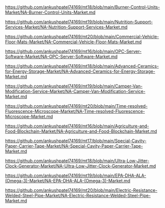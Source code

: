 <p><a href="https://github.com/ankushpatel74169/mt18/blob/main/Burner-Control-Units-Market/NA-Burner-Control-Units-Market.md">https://github.com/ankushpatel74169/mt18/blob/main/Burner-Control-Units-Market/NA-Burner-Control-Units-Market.md</a></p><p><a href="https://github.com/ankushpatel74169/mt19/blob/main/Nutrition-Support-Services-Market/NA-Nutrition-Support-Services-Market.md">https://github.com/ankushpatel74169/mt19/blob/main/Nutrition-Support-Services-Market/NA-Nutrition-Support-Services-Market.md</a></p><p><a href="https://github.com/ankushpatel74169/mt20/blob/main/Commercial-Vehicle-Floor-Mats-Market/NA-Commercial-Vehicle-Floor-Mats-Market.md">https://github.com/ankushpatel74169/mt20/blob/main/Commercial-Vehicle-Floor-Mats-Market/NA-Commercial-Vehicle-Floor-Mats-Market.md</a></p><p><a href="https://github.com/ankushpatel74169/mt16/blob/main/OPC-Server-Software-Market/NA-OPC-Server-Software-Market.md">https://github.com/ankushpatel74169/mt16/blob/main/OPC-Server-Software-Market/NA-OPC-Server-Software-Market.md</a></p><p><a href="https://github.com/ankushpatel74169/mt18/blob/main/Advanced-Ceramics-for-Energy-Storage-Market/NA-Advanced-Ceramics-for-Energy-Storage-Market.md">https://github.com/ankushpatel74169/mt18/blob/main/Advanced-Ceramics-for-Energy-Storage-Market/NA-Advanced-Ceramics-for-Energy-Storage-Market.md</a></p><p><a href="https://github.com/ankushpatel74169/mt19/blob/main/Camper-Van-Modification-Service-Market/NA-Camper-Van-Modification-Service-Market.md">https://github.com/ankushpatel74169/mt19/blob/main/Camper-Van-Modification-Service-Market/NA-Camper-Van-Modification-Service-Market.md</a></p><p><a href="https://github.com/ankushpatel74169/mt20/blob/main/Time-resolved-Fluorescence-Microscope-Market/NA-Time-resolved-Fluorescence-Microscope-Market.md">https://github.com/ankushpatel74169/mt20/blob/main/Time-resolved-Fluorescence-Microscope-Market/NA-Time-resolved-Fluorescence-Microscope-Market.md</a></p><p><a href="https://github.com/ankushpatel74169/mt16/blob/main/Agriculture-and-Food-Blockchain-Market/NA-Agriculture-and-Food-Blockchain-Market.md">https://github.com/ankushpatel74169/mt16/blob/main/Agriculture-and-Food-Blockchain-Market/NA-Agriculture-and-Food-Blockchain-Market.md</a></p><p><a href="https://github.com/ankushpatel74169/mt17/blob/main/Special-Cavity-Paper-Carrier-Tape-Market/NA-Special-Cavity-Paper-Carrier-Tape-Market.md">https://github.com/ankushpatel74169/mt17/blob/main/Special-Cavity-Paper-Carrier-Tape-Market/NA-Special-Cavity-Paper-Carrier-Tape-Market.md</a></p><p><a href="https://github.com/ankushpatel74169/mt18/blob/main/Ultra-Low-Jitter-Clock-Generator-Market/NA-Ultra-Low-Jitter-Clock-Generator-Market.md">https://github.com/ankushpatel74169/mt18/blob/main/Ultra-Low-Jitter-Clock-Generator-Market/NA-Ultra-Low-Jitter-Clock-Generator-Market.md</a></p><p><a href="https://github.com/ankushpatel74169/mt19/blob/main/EPA-DHA-ALA-(Omega-3)-Market/NA-EPA-DHA-ALA-(Omega-3)-Market.md">https://github.com/ankushpatel74169/mt19/blob/main/EPA-DHA-ALA-(Omega-3)-Market/NA-EPA-DHA-ALA-(Omega-3)-Market.md</a></p><p><a href="https://github.com/ankushpatel74169/mt20/blob/main/Electric-Resistance-Welded-Steel-Pipe-Market/NA-Electric-Resistance-Welded-Steel-Pipe-Market.md">https://github.com/ankushpatel74169/mt20/blob/main/Electric-Resistance-Welded-Steel-Pipe-Market/NA-Electric-Resistance-Welded-Steel-Pipe-Market.md</a></p>
